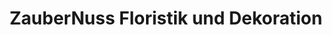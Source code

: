---
title: "ZauberNuss Floristik und Dekoration"
url: /reinfeld/zaubernuss-floristik-und-dekoration/
shop: Blumen
---